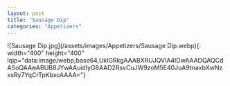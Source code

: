 ```yaml
---
layout: post
title: "Sausage Dip"
categories: "Appetizers"
---
```

![Sausage Dip.jpg](/assets/images/Appetizers/Sausage Dip.webp){: width="400" height="400" lqip="data:image/webp;base64,UklGRkgAAABXRUJQVlA4IDwAAADQAQCdASoQAAwABUB8JYwAAuidIyG8AAD2RsvCuJW9zoM5E40JuA9tnaxbXwNzxsRy7YqCrTpKbxcAAAA="}

